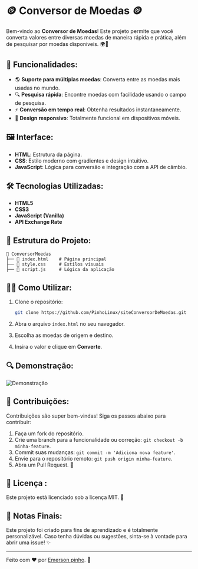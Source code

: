 # 🪙 Conversor de Moedas 🪙

Bem-vindo ao **Conversor de Moedas**! Este projeto permite que você converta valores entre diversas moedas de maneira rápida e prática, além de pesquisar por moedas disponíveis. 🌍💱

## 🚀 Funcionalidades:

- 🌎 **Suporte para múltiplas moedas**: Converta entre as moedas mais usadas no mundo.
- 🔍 **Pesquisa rápida**: Encontre moedas com facilidade usando o campo de pesquisa.
- ⚡ **Conversão em tempo real**: Obtenha resultados instantaneamente.
- 📱 **Design responsivo**: Totalmente funcional em dispositivos móveis.

## 🖼️ Interface:

- **HTML**: Estrutura da página.
- **CSS**: Estilo moderno com gradientes e design intuitivo.
- **JavaScript**: Lógica para conversão e integração com a API de câmbio.

## 🛠️ Tecnologias Utilizadas:

- **HTML5**
- **CSS3**
- **JavaScript (Vanilla)**
- **API Exchange Rate**

## 📂 Estrutura do Projeto:

```plaintext
📁 ConversorMoedas
├── 📄 index.html    # Página principal
├── 📄 style.css     # Estilos visuais
├── 📄 script.js     # Lógica da aplicação
```

## 🧑‍💻 Como Utilizar:

1. Clone o repositório:

   ```bash
   git clone https://github.com/PinhoLinux/siteConversorDeMoedas.git
   ```

2. Abra o arquivo `index.html` no seu navegador.
3. Escolha as moedas de origem e destino.
4. Insira o valor e clique em **Converte**.

## 🔍 Demonstração:

![Demonstração](https://i.postimg.cc/R0t3fjsd/Captura-de-tela-de-2024-12-29-11-33-22.png)


## 🤝 Contribuições:

Contribuições são super bem-vindas! Siga os passos abaixo para contribuir:

1. Faça um fork do repositório.
2. Crie uma branch para a funcionalidade ou correção: `git checkout -b minha-feature`.
3. Commit suas mudanças: `git commit -m 'Adiciona nova feature'`.
4. Envie para o repositório remoto: `git push origin minha-feature`.
5. Abra um Pull Request. 🚀

## 📜 Licença :

Este projeto está licenciado sob a licença MIT. 📄

## 📝 Notas Finais:

Este projeto foi criado para fins de aprendizado e é totalmente personalizável. Caso tenha dúvidas ou sugestões, sinta-se à vontade para abrir uma issue! ✨

---


Feito com ❤️ por [Emerson pinho](https://github.com/PinhoLinux). 🌟
